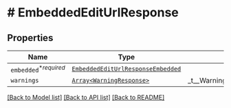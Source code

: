 # # EmbeddedEditUrlResponse



## Properties

Name | Type | Description | Notes
------------ | ------------- | ------------- | -------------
| `embedded`<sup>*_required_</sup> | [```EmbeddedEditUrlResponseEmbedded```](EmbeddedEditUrlResponseEmbedded.md) |    |  |
| `warnings` | [```Array<WarningResponse>```](WarningResponse.md) |  _t__WarningResponse::LIST_DESCRIPTION  |  |

[[Back to Model list]](../../README.md#models) [[Back to API list]](../../README.md#endpoints) [[Back to README]](../../README.md)
